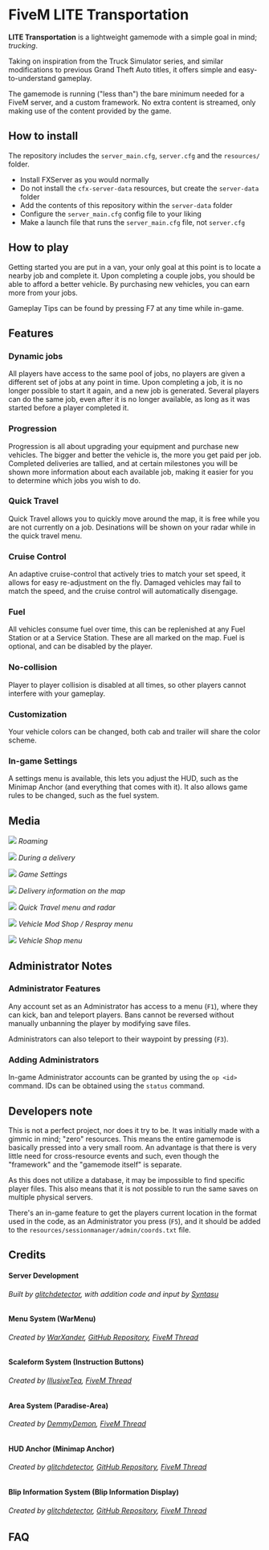# FiveM LITE Transportation
**LITE Transportation** is a lightweight gamemode with a simple goal in mind; *trucking*.

Taking on inspiration from the Truck Simulator series, and similar modifications to previous Grand Theft Auto titles, it offers simple and easy-to-understand gameplay.

The gamemode is running ("less than") the bare minimum needed for a FiveM server, and a custom framework. No extra content is streamed, only making use of the content provided by the game.

## How to install
The repository includes the `server_main.cfg`, `server.cfg` and the `resources/` folder.

 * Install FXServer as you would normally
 * Do not install the `cfx-server-data` resources, but create the `server-data` folder
 * Add the contents of this repository within the `server-data` folder
 * Configure the `server_main.cfg` config file to your liking
 * Make a launch file that runs the `server_main.cfg` file, not `server.cfg`

## How to play
Getting started you are put in a van, your only goal at this point is to locate a nearby job and complete it.
Upon completing a couple jobs, you should be able to afford a better vehicle.
By purchasing new vehicles, you can earn more from your jobs.

Gameplay Tips can be found by pressing F7 at any time while in-game.

## Features

### Dynamic jobs
All players have access to the same pool of jobs, no players are given a different set of jobs at any point in time.
Upon completing a job, it is no longer possible to start it again, and a new job is generated.
Several players can do the same job, even after it is no longer available, as long as it was started before a player completed it.

### Progression
Progression is all about upgrading your equipment and purchase new vehicles.
The bigger and better the vehicle is, the more you get paid per job.
Completed deliveries are tallied, and at certain milestones you will be shown more information about each available job, making it easier for you to determine which jobs you wish to do.

### Quick Travel
Quick Travel allows you to quickly move around the map, it is free while you are not currently on a job.
Desinations will be shown on your radar while in the quick travel menu.

### Cruise Control
An adaptive cruise-control that actively tries to match your set speed, it allows for easy re-adjustment on the fly.
Damaged vehicles may fail to match the speed, and the cruise control will automatically disengage.

### Fuel
All vehicles consume fuel over time, this can be replenished at any Fuel Station or at a Service Station.
These are all marked on the map.
Fuel is optional, and can be disabled by the player.

### No-collision
Player to player collision is disabled at all times, so other players cannot interfere with your gameplay.

### Customization
Your vehicle colors can be changed, both cab and trailer will share the color scheme.

### In-game Settings
A settings menu is available, this lets you adjust the HUD, such as the Minimap Anchor (and everything that comes with it).
It also allows game rules to be changed, such as the fuel system.

## Media
![](https://puu.sh/DkylV.jpg)
_Roaming_

![](https://puu.sh/Dkyna.jpg)
_During a delivery_

![](https://puu.sh/Dkyo4.jpg)
_Game Settings_

![](https://puu.sh/DkyoK.png)
_Delivery information on the map_

![](https://puu.sh/Dkypk.jpg)
_Quick Travel menu and radar_

![](https://puu.sh/DkypS.jpg)
_Vehicle Mod Shop / Respray menu_

![](https://puu.sh/DkyqU.jpg)
_Vehicle Shop menu_

## Administrator Notes

### Administrator Features
Any account set as an Administrator has access to a menu (`F1`), where they can kick, ban and teleport players.
Bans cannot be reversed without manually unbanning the player by modifying save files.

Administrators can also teleport to their waypoint by pressing (`F3`).

### Adding Administrators
In-game Administrator accounts can be granted by using the `op <id>` command.
IDs can be obtained using the `status` command.

## Developers note
This is not a perfect project, nor does it try to be.
It was initially made with a gimmic in mind; "zero" resources. This means the entire gamemode is basically pressed into a very small room.
An advantage is that there is very little need for cross-resource events and such, even though the "framework" and the "gamemode itself" is separate.

As this does not utilize a database, it may be impossible to find specific player files.
This also means that it is not possible to run the same saves on multiple physical servers.

There's an in-game feature to get the players current location in the format used in the code, as an Administrator you press (`F5`), and it should be added to the `resources/sessionmanager/admin/coords.txt` file.

## Credits

#### Server Development
###### Built by [glitchdetector](https://github.com/glitchdetector), with addition code and input by [Syntasu](https://github.com/syntasu)

#### Menu System (WarMenu)
###### Created by [WarXander](https://github.com/warxander), [GitHub Repository](https://github.com/warxander/warmenu), [FiveM Thread](https://forum.fivem.net/t/release-0-9-8-final-warmenu-lua-menu-framework/41249)

#### Scaleform System (Instruction Buttons)
###### Created by [IllusiveTea](https://github.com/illusivetea), [FiveM Thread](https://forum.fivem.net/t/instructional-buttons/53283)

#### Area System (Paradise-Area)
###### Created by [DemmyDemon](https://github.com/demmydemon), [FiveM Thread](https://forum.fivem.net/t/release-paradise-area/296975)

#### HUD Anchor (Minimap Anchor)
###### Created by [glitchdetector](https://github.com/glitchdetector), [GitHub Repository](https://github.com/glitchdetector/fivem-minimap-anchor), [FiveM Thread](https://forum.fivem.net/t/release-utility-minimap-anchor-script/81912)

#### Blip Information System (Blip Information Display)
###### Created by [glitchdetector](https://github.com/glitchdetector), [GitHub Repository](https://github.com/glitchdetector/fivem-blip-info), [FiveM Thread](https://forum.fivem.net/t/release-utility-blip-information-display/335615)

## FAQ
